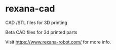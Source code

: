 # rexana-cad
CAD /STL files for 3D printing

Beta CAD files for 3d printed parts

Visit https://www.rexana-robot.com/ for more info.
